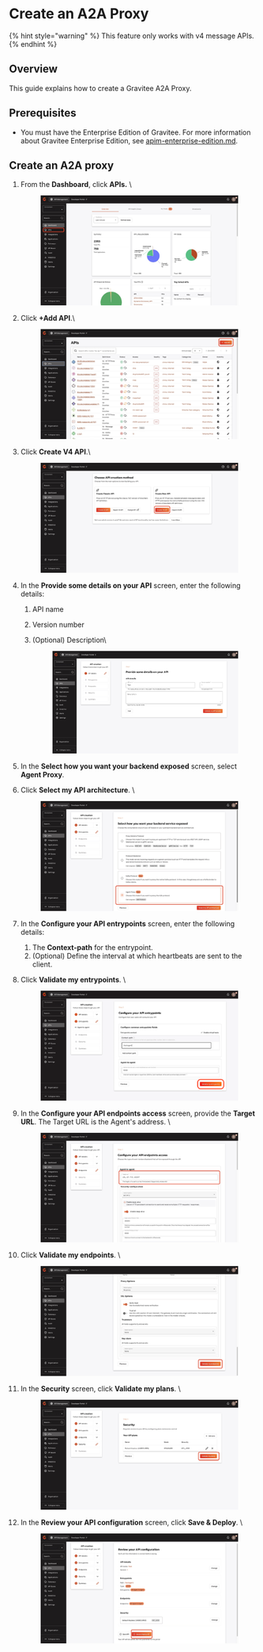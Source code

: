 # Create an A2A Proxy

{% hint style="warning" %}
This feature only works with v4 message APIs.
{% endhint %}

## Overview

This guide explains how to create a Gravitee A2A Proxy.

## Prerequisites&#x20;

* You must have the Enterprise Edition of Gravitee. For more information about Gravitee Enterprise Edition, see [apim-enterprise-edition.md](../introduction/apim-enterprise-edition.md "mention").

## Create an A2A proxy

1.  From the **Dashboard**, click **APIs.** \


    <figure><img src="../.gitbook/assets/3AFC7359-4334-44DE-A2AA-3732BE173718_1_201_a.jpeg" alt=""><figcaption></figcaption></figure>
2.  Click **+Add API**.\


    <figure><img src="../.gitbook/assets/4C33F7FA-43E1-43DB-86E4-3322A25B012A_1_201_a.jpeg" alt=""><figcaption></figcaption></figure>
3.  Click **Create V4 API**.\


    <figure><img src="../.gitbook/assets/DAFCAA99-6D7F-4C42-9047-2B0B3DA12703_1_201_a.jpeg" alt=""><figcaption></figcaption></figure>
4. In the **Provide some details on your API** screen, enter the following details:
   1. API name
   2. Version number&#x20;
   3.  (Optional) Description\


       <figure><img src="../.gitbook/assets/9FB7738A-FEFA-4404-A90A-5C56373D57AE_1_201_a.jpeg" alt=""><figcaption></figcaption></figure>
5. In the **Select how you want your backend exposed** screen, select **Agent Proxy**.
6.  Click **Select my API architecture**. \


    <figure><img src="../.gitbook/assets/0CCBFFE7-216B-4568-99AC-BAA064FFF12E_1_201_a.jpeg" alt=""><figcaption></figcaption></figure>
7. In the **Configure your API entrypoints** screen, enter the following details:
   1. The **Context-path** for the entrypoint.
   2. (Optional) Define the interval at which heartbeats are sent to the client.&#x20;
8.  Click **Validate my entrypoints**. \


    <figure><img src="../.gitbook/assets/00 agent copy.png" alt=""><figcaption></figcaption></figure>
9.  In the **Configure your API endpoints access** screen, provide the **Target URL**. The Target URL is the Agent's address. \


    <figure><img src="../.gitbook/assets/4CA47921-5400-4EA4-97C4-43C928118657_1_201_a.jpeg" alt=""><figcaption></figcaption></figure>
10. Click **Validate my endpoints**. \


    <figure><img src="../.gitbook/assets/0E388335-3808-408C-A522-94545A083810_1_201_a.jpeg" alt=""><figcaption></figcaption></figure>
11. In the **Security** screen, click **Validate my plans**. \


    <figure><img src="../.gitbook/assets/B434E9CD-CE30-4CEF-9D51-260356E28546_1_201_a.jpeg" alt=""><figcaption></figcaption></figure>
12. In the **Review your API configuration** screen, click **Save & Deploy**. \


    <figure><img src="../.gitbook/assets/E1E23126-57E1-4FCE-B265-7E0B896F0528_1_201_a.jpeg" alt=""><figcaption></figcaption></figure>
